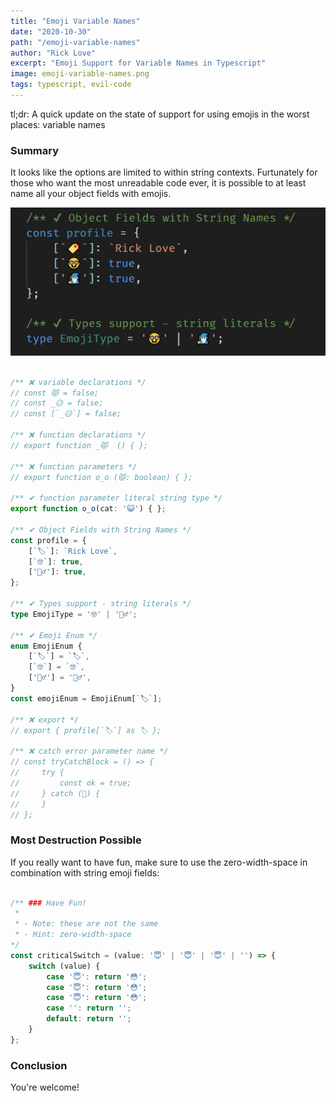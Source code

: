 ```yaml
---
title: "Emoji Variable Names"
date: "2020-10-30"
path: "/emoji-variable-names"
author: "Rick Love"
excerpt: "Emoji Support for Variable Names in Typescript"
image: emoji-variable-names.png
tags: typescript, evil-code
---
```


tl;dr: A quick update on the state of support for using emojis in the worst places: variable names

### Summary

It looks like the options are limited to within string contexts. Furtunately for those who want the most unreadable code ever, it is possible to at least name all your object fields with emojis.

![](emoji-variable-names.png)

```ts

/** ❌ variable declarations */
// const 😾 = false;
// const _😥 = false;
// const [`_😥`] = false;

/** ❌ function declarations */
// export function _😾  () { };

/** ❌ function parameters */
// export function o_o (😾: boolean) { };

/** ✔ function parameter literal string type */
export function o_o(cat: '😺') { };

/** ✔ Object Fields with String Names */
const profile = {
    [`🏷️`]: `Rick Love`,
    [`🤓`]: true,
    ['🧙‍♂️']: true,
};

/** ✔ Types support - string literals */
type EmojiType = '🤓' | '🧙‍♂️';

/** ✔ Emoji Enum */
enum EmojiEnum {
    [`🏷️`] = `🏷️`,
    [`🤓`] = `🤓`,
    ['🧙‍♂️'] = '🧙‍♂️',
}
const emojiEnum = EmojiEnum[`🏷️`];

/** ❌ export */
// export { profile[`🏷️`] as 🏷️ };

/** ❌ catch error parameter name */
// const tryCatchBlock = () => {
//     try {
//         const ok = true;
//     } catch (🥵) {
//     }
// };

```

### Most Destruction Possible

If you really want to have fun, make sure to use the zero-width-space in combination with string emoji fields:

```ts

/** ### Have Fun! 
 * 
 * - Note: these are not the same
 * - Hint: zero-width-space
*/
const criticalSwitch = (value: '😇' | '​😇' | '😇​' | '​') => {
    switch (value) {
        case '😇': return '😳';
        case '​😇': return '​😳';
        case '😇​': return '😳​';
        case '​': return '​';
        default: return '';
    }
};

```

### Conclusion

You're welcome!

